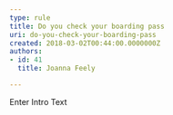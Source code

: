 ```yaml
---
type: rule
title: Do you check your boarding pass
uri: do-you-check-your-boarding-pass
created: 2018-03-02T00:44:00.0000000Z
authors:
- id: 41
  title: Joanna Feely

---
```




<span class='intro'> Enter Intro Text </span>




